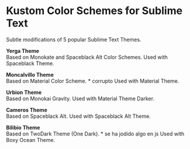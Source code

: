# Kustom Color Schemes for Sublime Text

Subtle modifications of 5 popular Sublime Text Themes.

**Yerga Theme**   
Based on Monokate and Spaceblack Alt Color Schemes.
Used with Spaceblack Theme.

**Moncalvillo Theme**   
Based on Material Color Scheme. * corrupto
Used with Material Theme.

**Urbion Theme**    
Based on Monokai Gravity.
Used with Material Theme Darker.

**Cameros Theme**   
Based on Spaceblack Alt.
Used with Spaceblack Alt Theme.

**Bilibio Theme**   
Based on TwoDark Theme (One Dark). * se ha jodido algo en js
Used with Boxy Ocean Theme.